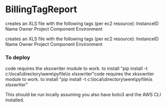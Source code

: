 # BillingTagReport

creates an XLS file with the following tags (per ec2 resource): 
 InstanceID
 Name
 Owner
 Project
 Component
 Environment

creates an XLS file with the following tags (per ec2 resource): InstanceID Name Owner Project Component Environment

### To deploy
code requires the xksxwriter module to work. to install "pip install -t c:\local\directory\were\pyfile\is xlsxwriter"code requires the xksxwriter module to work. to install "pip install -t c:\local\directory\were\pyfile\is xlsxwriter"

This should be run locally assuming you also have boto3 and the AWS CLI installed.
